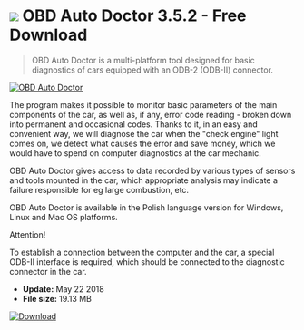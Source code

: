 # ![](https://cdn.softexe.net/static/icon/e/obd-auto-doctor-10240.png) OBD Auto Doctor 3.5.2 - Free Download

> OBD Auto Doctor is a multi-platform tool designed for basic diagnostics of cars equipped with an ODB-2 (ODB-II) connector.

[![OBD Auto Doctor](https://gallery.dpcdn.pl/imgc/Tools/81997/g_-_420x350_1.5_-_x7aa7e16a-6f83-47c8-b101-357d7003bf2a.png)](https://softexe.net/win/hobbies-lifestyle/other/obd-auto-doctor:pRbdR.html)

The program makes it possible to monitor basic parameters of the main components of the car, as well as, if any, error code reading - broken down into permanent and occasional codes. Thanks to it, in an easy and convenient way, we will diagnose the car when the "check engine" light comes on, we detect what causes the error and save money, which we would have to spend on computer diagnostics at the car mechanic.
 
 OBD Auto Doctor gives access to data recorded by various types of sensors and tools mounted in the car, which appropriate analysis may indicate a failure responsible for eg large combustion, etc.
 
 OBD Auto Doctor is available in the Polish language version for Windows, Linux and Mac OS platforms.
 
 Attention!
 
 To establish a connection between the computer and the car, a special ODB-II interface is required, which should be connected to the diagnostic connector in the car.


- **Update:** May 22 2018
- **File size:** 19.13 MB

[![Download](https://cdn.softexe.net/static/img/download.png)](https://softexe.net/win/hobbies-lifestyle/other/obd-auto-doctor:pRbdR.html)

